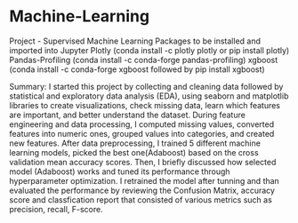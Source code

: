 # Machine-Learning
Project - Supervised Machine Learning 
Packages to be installed and imported into Jupyter
Plotly (conda install -c plotly plotly or pip install plotly)
Pandas-Profiling (conda install -c conda-forge pandas-profiling) 
xgboost (conda install -c conda-forge xgboost followed by pip install xgboost) 

Summary:
I started this project by collecting and cleaning data followed by statistical and exploratory data analysis (EDA), using seaborn and matplotlib libraries to create visualizations, check missing data, learn which features are important, and better understand the dataset. During feature engineering and data processing, I computed missing values, converted features into numeric ones, grouped values into categories, and created new features. After data preprocessing, I trained 5 different machine learning models, picked the best one(Adaboost) based on the cross validation mean accuracy scores. Then, I briefly discussed how selected model (Adaboost) works and tuned its performance through hyperparameter optimization. I retrained the model after tunning and than evaluated the performance by reviewing the Confusion Matrix, accuracy score and classfication report that consisted of various metrics such as precision, recall, F-score.

